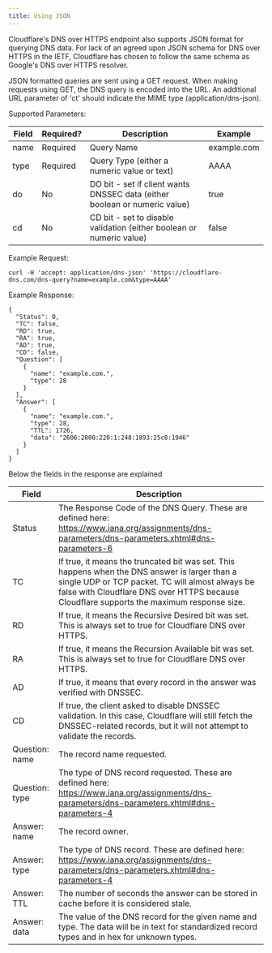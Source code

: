 ```yaml
---
title: Using JSON
---
```


Cloudflare's DNS over HTTPS endpoint also supports JSON format for querying DNS data. For lack of an agreed upon JSON schema for DNS over HTTPS in the IETF, Cloudflare has chosen to follow the same schema as Google's DNS over HTTPS resolver.

JSON formatted queries are sent using a GET request. When making requests using GET, the DNS query is encoded into the URL. An additional URL parameter of 'ct' should indicate the MIME type (application/dns-json).

Supported Parameters:

Field              | Required?      | Description                                                                | Example
-------------------|----------------|----------------------------------------------------------------------------|----------------
name               | Required       | Query Name                                                                 | example.com
type               | Required       | Query Type (either a numeric value or text)                                | AAAA
do                 | No             | DO bit - set if client wants DNSSEC data (either boolean or numeric value) | true
cd                 | No             | CD bit - set to disable validation (either boolean or numeric value)       | false

Example Request:

    curl -H 'accept: application/dns-json' 'https://cloudflare-dns.com/dns-query?name=example.com&type=AAAA'

Example Response:

    {
      "Status": 0,
      "TC": false,
      "RD": true,
      "RA": true,
      "AD": true,
      "CD": false,
      "Question": [
        {
          "name": "example.com.",
          "type": 28
        }
      ],
      "Answer": [
        {
          "name": "example.com.",
          "type": 28,
          "TTL": 1726,
          "data": "2606:2800:220:1:248:1893:25c8:1946"
        }
      ]
    }

Below the fields in the response are explained

Field          | Description
---------------|-----------------------------------
Status         | The Response Code of the DNS Query. These are defined here: https://www.iana.org/assignments/dns-parameters/dns-parameters.xhtml#dns-parameters-6
TC             | If true, it means the truncated bit was set. This happens when the DNS answer is larger than a single UDP or TCP packet. TC will almost always be false with Cloudflare DNS over HTTPS because Cloudflare supports the maximum response size.
RD             | If true, it means the Recursive Desired bit was set. This is always set to true for Cloudflare DNS over HTTPS.
RA             | If true, it means the Recursion Available bit was set. This is always set to true for Cloudflare DNS over HTTPS.
AD             | If true, it means that every record in the answer was verified with DNSSEC.
CD             | If true, the client asked to disable DNSSEC validation. In this case, Cloudflare will still fetch the DNSSEC-related records, but it will not attempt to validate the records.
Question: name | The record name requested.
Question: type | The type of DNS record requested. These are defined here: https://www.iana.org/assignments/dns-parameters/dns-parameters.xhtml#dns-parameters-4
Answer: name   | The record owner.
Answer: type   | The type of DNS record. These are defined here: https://www.iana.org/assignments/dns-parameters/dns-parameters.xhtml#dns-parameters-4
Answer: TTL    | The number of seconds the answer can be stored in cache before it is considered stale.
Answer: data   | The value of the DNS record for the given name and type. The data will be in text for standardized record types and in hex for unknown types.
